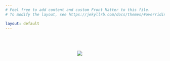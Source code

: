 ```yaml
---
# Feel free to add content and custom Front Matter to this file.
# To modify the layout, see https://jekyllrb.com/docs/themes/#overriding-theme-defaults

layout: default
---
```

<div id="mirador"><img src='{{site.url}}/assets/images/waiting.gif' style='margin:10% 0 0 45%'/></div>
